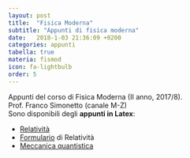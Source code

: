 ```yaml
---
layout: post
title:  "Fisica Moderna"
subtitle: "Appunti di fisica moderna"
date:   2018-1-03 21:36:09 +0200
categories: appunti
tabella: true
materia: fismod
icon: fa-lightbulb
order: 5
---
```


Appunti del corso di Fisica Moderna (II anno, 2017/8).<br/>
Prof. Franco Simonetto (canale M-Z)<br/>
Sono disponibili degli **appunti in Latex**:
- [Relatività](http://bit.ly/2AaLcYL)
- [Formulario](http://bit.ly/2PFH8EY) di Relatività
- [Meccanica quantistica](http://bit.ly/2Cf1qS8)